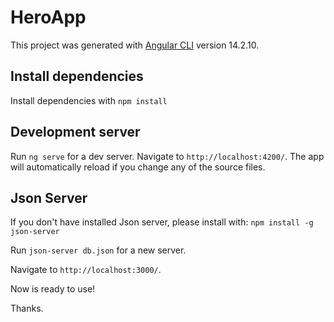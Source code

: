 # HeroApp

This project was generated with [Angular CLI](https://github.com/angular/angular-cli) version 14.2.10.

## Install dependencies
Install dependencies with `npm install`

## Development server

Run `ng serve` for a dev server. Navigate to `http://localhost:4200/`. The app will automatically reload if you change any of the source files.

## Json Server

If you don't have installed Json server, please install with: `npm install -g json-server`

Run `json-server db.json` for a new server.

Navigate to `http://localhost:3000/`.

Now is ready to use!

Thanks.

